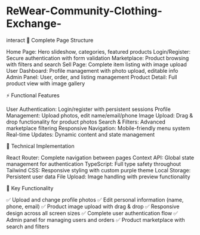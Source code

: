 # ReWear-Community-Clothing-Exchange-
interact
📱 Complete Page Structure

Home Page: Hero slideshow, categories, featured products
Login/Register: Secure authentication with form validation
Marketplace: Product browsing with filters and search
Sell Page: Complete item listing with image upload
User Dashboard: Profile management with photo upload, editable info
Admin Panel: User, order, and listing management
Product Detail: Full product view with image gallery


⚡ Functional Features

User Authentication: Login/register with persistent sessions
Profile Management: Upload photos, edit name/email/phone
Image Upload: Drag & drop functionality for product photos
Search & Filters: Advanced marketplace filtering
Responsive Navigation: Mobile-friendly menu system
Real-time Updates: Dynamic content and state management


🔧 Technical Implementation

React Router: Complete navigation between pages
Context API: Global state management for authentication
TypeScript: Full type safety throughout
Tailwind CSS: Responsive styling with custom purple theme
Local Storage: Persistent user data
File Upload: Image handling with preview functionality


🎯 Key Functionality

✅ Upload and change profile photos
✅ Edit personal information (name, phone, email)
✅ Product image upload with drag & drop
✅ Responsive design across all screen sizes
✅ Complete user authentication flow
✅ Admin panel for managing users and orders
✅ Product marketplace with search and filters
